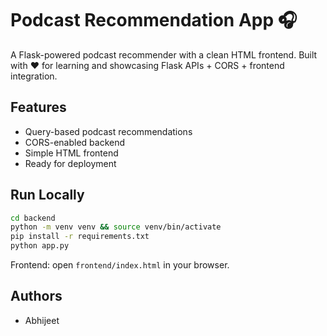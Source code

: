 # Podcast Recommendation App 🎧

A Flask-powered podcast recommender with a clean HTML frontend. Built with ❤️ for learning and showcasing Flask APIs + CORS + frontend integration.

## Features
- Query-based podcast recommendations
- CORS-enabled backend
- Simple HTML frontend
- Ready for deployment

## Run Locally

```bash
cd backend
python -m venv venv && source venv/bin/activate
pip install -r requirements.txt
python app.py
```

Frontend: open `frontend/index.html` in your browser.

## Authors
- Abhijeet
